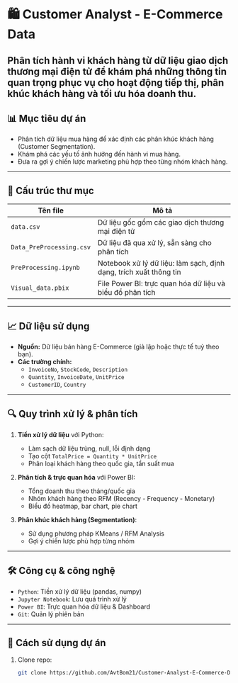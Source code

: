 # 🛍️ Customer Analyst - E-Commerce Data

Phân tích hành vi khách hàng từ dữ liệu giao dịch thương mại điện tử để khám phá những thông tin quan trọng phục vụ cho hoạt động tiếp thị, phân khúc khách hàng và tối ưu hóa doanh thu.
---

## 📊 Mục tiêu dự án

- Phân tích dữ liệu mua hàng để xác định các phân khúc khách hàng (Customer Segmentation).
- Khám phá các yếu tố ảnh hưởng đến hành vi mua hàng.
- Đưa ra gợi ý chiến lược marketing phù hợp theo từng nhóm khách hàng.

---

## 📁 Cấu trúc thư mục

| Tên file                  | Mô tả                                                                 |
|--------------------------|------------------------------------------------------------------------|
| `data.csv`               | Dữ liệu gốc gồm các giao dịch thương mại điện tử                      |
| `Data_PreProcessing.csv` | Dữ liệu đã qua xử lý, sẵn sàng cho phân tích                         |
| `PreProcessing.ipynb`    | Notebook xử lý dữ liệu: làm sạch, định dạng, trích xuất thông tin     |
| `Visual_data.pbix`       | File Power BI: trực quan hóa dữ liệu và biểu đồ phân tích            |

---

## 📈 Dữ liệu sử dụng

- **Nguồn:** Dữ liệu bán hàng E-Commerce (giả lập hoặc thực tế tuỳ theo bạn).
- **Các trường chính:**
  - `InvoiceNo`, `StockCode`, `Description`
  - `Quantity`, `InvoiceDate`, `UnitPrice`
  - `CustomerID`, `Country`

---

## 🔍 Quy trình xử lý & phân tích

1. **Tiền xử lý dữ liệu** với Python:
   - Làm sạch dữ liệu trùng, null, lỗi định dạng
   - Tạo cột `TotalPrice = Quantity * UnitPrice`
   - Phân loại khách hàng theo quốc gia, tần suất mua

2. **Phân tích & trực quan hóa** với Power BI:
   - Tổng doanh thu theo tháng/quốc gia
   - Nhóm khách hàng theo RFM (Recency - Frequency - Monetary)
   - Biểu đồ heatmap, bar chart, pie chart

3. **Phân khúc khách hàng (Segmentation)**:
   - Sử dụng phương pháp KMeans / RFM Analysis
   - Gợi ý chiến lược phù hợp từng nhóm

---

## 🛠️ Công cụ & công nghệ

- `Python`: Tiền xử lý dữ liệu (pandas, numpy)
- `Jupyter Notebook`: Lưu quá trình xử lý
- `Power BI`: Trực quan hóa dữ liệu & Dashboard
- `Git`: Quản lý phiên bản

---

## 🚀 Cách sử dụng dự án

1. Clone repo:
   ```bash
   git clone https://github.com/AvtBom21/Customer-Analyst-E-Commerce-Data-.git
